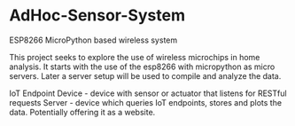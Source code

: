 # AdHoc-Sensor-System
ESP8266 MicroPython based wireless system

This project seeks to explore the use of wireless microchips in home analysis. It starts with the use of the esp8266 with micropython as micro servers. Later a server setup will be used to compile and analyze the data.


IoT Endpoint Device - device with sensor or actuator that listens for RESTful requests
Server - device which queries IoT endpoints, stores and plots the data. Potentially offering it as a website.
